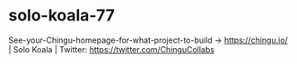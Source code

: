 # solo-koala-77
See-your-Chingu-homepage-for-what-project-to-build -> https://chingu.io/ | Solo Koala | Twitter: https://twitter.com/ChinguCollabs
